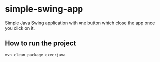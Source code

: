 # simple-swing-app

Simple Java Swing application with one button which close the app once you click on it.

## How to run the project
`mvn clean package exec:java`